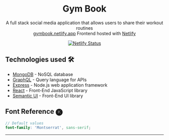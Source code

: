 <h1 align="center">
  Gym Book
</h1>
<p align="center">
  <a>A full stack social media application that allows users to share their workout routines</a>
  <br/>
  <a href="https://gymbook.netlify.app/" target="_blank">gymbook.netlify.app</a> Frontend hosted with <a href="https://www.netlify.com/" target="_blank">Netlify</a>
</p>
<p align="center">
  <a href="https://app.netlify.com/sites/gymbook/deploys" target="_blank">
    <img src="https://api.netlify.com/api/v1/badges/184643ce-1a8f-4a9e-b738-66572e8599fe/deploy-status" alt="Netlify Status" />
  </a>
</p>

## Technologies used 🛠️

- [MongoDB](https://www.mongodb.com/) - NoSQL database
- [GraphQL](https://graphql.org/) - Query language for APIs
- [Express](https://expressjs.com/) - Node.js web application framework
- [React](https://es.reactjs.org/) - Front-End JavaScript library
- [Semantic UI](https://react.semantic-ui.com/) - Front-End UI library

## Font Reference 🅚

```scss
// Default values
font-family: 'Montserrat', sans-serif;
```

---


